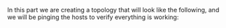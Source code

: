 In this part we are creating a topology that will look like the following, and we will be pinging the hosts to verify everything is working:
